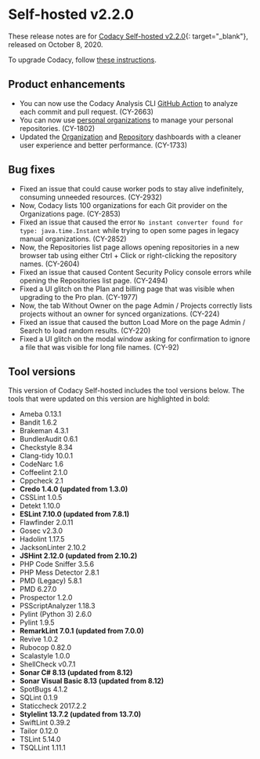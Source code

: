 # Self-hosted v2.2.0

These release notes are for [Codacy Self-hosted v2.2.0](https://github.com/codacy/chart/releases/tag/2.2.0){: target="_blank"}, released on October 8, 2020.

To upgrade Codacy, follow [these instructions](../../chart/maintenance/upgrade.md).

## Product enhancements

-   You can now use the Codacy Analysis CLI [GitHub Action](https://github.com/marketplace/actions/codacy-analysis-cli) to analyze each commit and pull request. (CY-2663)
-   You can now use [personal organizations](../../../organizations/what-are-synced-organizations/#adding-an-organization) to manage your personal repositories. (CY-1802)
-   Updated the [Organization](../../../organizations/organization-overview/) and [Repository](../../../repositories/repository-dashboard/) dashboards with a cleaner user experience and better performance. (CY-1733)

## Bug fixes

-   Fixed an issue that could cause worker pods to stay alive indefinitely, consuming unneeded resources. (CY-2932)
-   Now, Codacy lists 100 organizations for each Git provider on the Organizations page. (CY-2853)
-   Fixed an issue that caused the error `No instant converter found for type: java.time.Instant` while trying to open some pages in legacy manual organizations. (CY-2852)
-   Now, the Repositories list page allows opening repositories in a new browser tab using either Ctrl + Click or right-clicking the repository names. (CY-2604)
-   Fixed an issue that caused Content Security Policy console errors while opening the Repositories list page. (CY-2494)
-   Fixed a UI glitch on the Plan and billing page that was visible when upgrading to the Pro plan. (CY-1977)
-   Now, the tab Without Owner on the page Admin / Projects correctly lists projects without an owner for synced organizations. (CY-224)
-   Fixed an issue that caused the button Load More on the page Admin / Search to load random results. (CY-220)
-   Fixed a UI glitch on the modal window asking for confirmation to ignore a file that was visible for long file names. (CY-92)

## Tool versions

This version of Codacy Self-hosted includes the tool versions below. The tools that were updated on this version are highlighted in bold:

-   Ameba 0.13.1
-   Bandit 1.6.2
-   Brakeman 4.3.1
-   BundlerAudit 0.6.1
-   Checkstyle 8.34
-   Clang-tidy 10.0.1
-   CodeNarc 1.6
-   Coffeelint 2.1.0
-   Cppcheck 2.1
-   **Credo 1.4.0 (updated from 1.3.0)**
-   CSSLint 1.0.5
-   Detekt 1.10.0
-   **ESLint 7.10.0 (updated from 7.8.1)**
-   Flawfinder 2.0.11
-   Gosec v2.3.0
-   Hadolint 1.17.5
-   JacksonLinter 2.10.2
-   **JSHint 2.12.0 (updated from 2.10.2)**
-   PHP Code Sniffer 3.5.6
-   PHP Mess Detector 2.8.1
-   PMD (Legacy) 5.8.1
-   PMD 6.27.0
-   Prospector 1.2.0
-   PSScriptAnalyzer 1.18.3
-   Pylint (Python 3) 2.6.0
-   Pylint 1.9.5
-   **RemarkLint 7.0.1 (updated from 7.0.0)**
-   Revive 1.0.2
-   Rubocop 0.82.0
-   Scalastyle 1.0.0
-   ShellCheck v0.7.1
-   **Sonar C# 8.13 (updated from 8.12)**
-   **Sonar Visual Basic 8.13 (updated from 8.12)**
-   SpotBugs 4.1.2
-   SQLint 0.1.9
-   Staticcheck 2017.2.2
-   **Stylelint 13.7.2 (updated from 13.7.0)**
-   SwiftLint 0.39.2
-   Tailor 0.12.0
-   TSLint 5.14.0
-   TSQLLint 1.11.1
